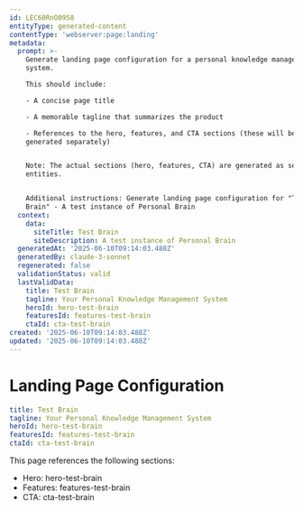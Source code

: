 ```yaml
---
id: LEC60RnO0958
entityType: generated-content
contentType: 'webserver:page:landing'
metadata:
  prompt: >-
    Generate landing page configuration for a personal knowledge management
    system.

    This should include:

    - A concise page title

    - A memorable tagline that summarizes the product

    - References to the hero, features, and CTA sections (these will be
    generated separately)


    Note: The actual sections (hero, features, CTA) are generated as separate
    entities.


    Additional instructions: Generate landing page configuration for "Test
    Brain" - A test instance of Personal Brain
  context:
    data:
      siteTitle: Test Brain
      siteDescription: A test instance of Personal Brain
  generatedAt: '2025-06-10T09:14:03.488Z'
  generatedBy: claude-3-sonnet
  regenerated: false
  validationStatus: valid
  lastValidData:
    title: Test Brain
    tagline: Your Personal Knowledge Management System
    heroId: hero-test-brain
    featuresId: features-test-brain
    ctaId: cta-test-brain
created: '2025-06-10T09:14:03.488Z'
updated: '2025-06-10T09:14:03.488Z'
---
```

# Landing Page Configuration

```yaml
title: Test Brain
tagline: Your Personal Knowledge Management System
heroId: hero-test-brain
featuresId: features-test-brain
ctaId: cta-test-brain

```

This page references the following sections:
- Hero: hero-test-brain
- Features: features-test-brain
- CTA: cta-test-brain
